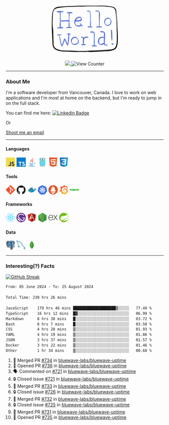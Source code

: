 <div align="center">
    <img src="./img/hello_world.webp" height="200px" width="">
    <div>
        <a href="https://www.linkedin.com/in/ajhollid">
            <img src="https://img.shields.io/badge/LinkedIn-blue"/>
        </a>
        <img src="https://komarev.com/ghpvc/?username=ajhollid&color=yellow" alt="View Counter">
    </div>
</div>

---

### About Me

I'm a software developer from Vancouver, Canada. I love to work on web applications and I'm most at home on the backend, but I'm ready to jump in on the full stack.

You can find me here: [![Linkedin Badge](https://img.shields.io/badge/-ajhollid-blue?style=flat&logo=Linkedin&logoColor=white)](https://www.linkedin.com/in/ajhollid)

Or

[Shoot me an email](mailto:ajhollid@gmail.com)

---

#### Languages

<div>
    <img src="./img/devicons/javascript-original.svg" width=30 height=30 alt="JavaScript">
    <img src="/img/devicons/typescript-original.svg" width=30 height=30 alt="TypeScript">
    <img src="./img/devicons/java-original.svg" width=30 height=30 alt="Java">
    <img src="./img/devicons/go-original.svg" width=30 height=30 alt="Golang">
    <img src="./img/devicons/html5-original.svg" width=30 height=30 alt="HTML 5">
    <img src="./img/devicons/css3-original.svg" width=30 height=30 alt="CSS 3">
</div>

#### Tools

<div>
    <img src="./img/devicons/git-original.svg" width=30 height=30 alt="Git">
    <img src="./img/devicons/github-original.svg" width=30 height=30 alt="Github">
    <img src="./img/devicons/docker-original.svg" width=30 
    height=30 alt="Docker">
    <img src="./img/devicons/kubernetes-original.svg" width=30 height=30 alt="K8">
    <img src="./img/devicons/prometheus-original.svg" width=30 height=30 alt="Prometheus">
    <img src="./img/devicons/grafana-original.svg" width=30 height=30 alt="Grafana">
    <img src="./img/devicons/nginx-original.svg" width=30 height=30 alt="Nginx">
</div>

#### Frameworks

<div>
    <img src="./img/devicons/react-original.svg" width=30 height=30 alt="React">
    <img src="./img/devicons/gatsby-original.svg" width=30 height=30 alt="Gatsby">
    <img src="./img/devicons/angularjs-original.svg" width=30 height=30 alt="AngularJS">
    <img src="./img/devicons/nodejs-original.svg" width=30 height=30 alt="NodeJS">
    <img src="./img/devicons/express-original.svg" width=30 height=30 alt="Express">
    <img src="./img/devicons/spring-original.svg" width=30 height=30 alt="Spring">
</div>

#### Data

<div>
    <img src="./img/devicons/postgresql-original.svg" width=30 height=30 alt="Postgresql">
    <img src="./img/devicons/mysql-original.svg" width=30 height=30 alt="Mysql">
    <img src="./img/devicons/mongodb-original.svg" width=30 height=30 alt="MongoDB">
</div>

---

### Interesting(?) Facts

[![GitHub Streak](http://github-readme-streak-stats.herokuapp.com?user=ajhollid)](https://git.io/streak-stats)

 <!--START_SECTION:waka-->

```txt
From: 05 June 2024 - To: 25 August 2024

Total Time: 230 hrs 26 mins

JavaScript    179 hrs 46 mins ███████████████████▒░░░░░   77.49 %
TypeScript    16 hrs 12 mins  █▓░░░░░░░░░░░░░░░░░░░░░░░   06.99 %
Markdown      8 hrs 38 mins   █░░░░░░░░░░░░░░░░░░░░░░░░   03.72 %
Bash          8 hrs 7 mins    █░░░░░░░░░░░░░░░░░░░░░░░░   03.50 %
CSS           4 hrs 28 mins   ▒░░░░░░░░░░░░░░░░░░░░░░░░   01.93 %
YAML          4 hrs 19 mins   ▒░░░░░░░░░░░░░░░░░░░░░░░░   01.86 %
JSON          3 hrs 37 mins   ▒░░░░░░░░░░░░░░░░░░░░░░░░   01.57 %
Docker        3 hrs 22 mins   ▒░░░░░░░░░░░░░░░░░░░░░░░░   01.46 %
Other         1 hr 34 mins    ▒░░░░░░░░░░░░░░░░░░░░░░░░   00.68 %
```

<!--END_SECTION:waka-->


<!--START_SECTION:activity-->
1. 🎉 Merged PR [#734](https://github.com/bluewave-labs/bluewave-uptime/pull/734) in [bluewave-labs/bluewave-uptime](https://github.com/bluewave-labs/bluewave-uptime)
2. 💪 Opened PR [#736](https://github.com/bluewave-labs/bluewave-uptime/pull/736) in [bluewave-labs/bluewave-uptime](https://github.com/bluewave-labs/bluewave-uptime)
3. 🗣 Commented on [#721](https://github.com/bluewave-labs/bluewave-uptime/issues/721#issuecomment-2313604236) in [bluewave-labs/bluewave-uptime](https://github.com/bluewave-labs/bluewave-uptime)
4. 🔒 Closed issue [#721](https://github.com/bluewave-labs/bluewave-uptime/issues/721) in [bluewave-labs/bluewave-uptime](https://github.com/bluewave-labs/bluewave-uptime)
5. 🎉 Merged PR [#733](https://github.com/bluewave-labs/bluewave-uptime/pull/733) in [bluewave-labs/bluewave-uptime](https://github.com/bluewave-labs/bluewave-uptime)
6. 🔒 Closed issue [#726](https://github.com/bluewave-labs/bluewave-uptime/issues/726) in [bluewave-labs/bluewave-uptime](https://github.com/bluewave-labs/bluewave-uptime)
7. 🎉 Merged PR [#732](https://github.com/bluewave-labs/bluewave-uptime/pull/732) in [bluewave-labs/bluewave-uptime](https://github.com/bluewave-labs/bluewave-uptime)
8. 🔒 Closed issue [#725](https://github.com/bluewave-labs/bluewave-uptime/issues/725) in [bluewave-labs/bluewave-uptime](https://github.com/bluewave-labs/bluewave-uptime)
9. 🎉 Merged PR [#731](https://github.com/bluewave-labs/bluewave-uptime/pull/731) in [bluewave-labs/bluewave-uptime](https://github.com/bluewave-labs/bluewave-uptime)
10. 💪 Opened PR [#735](https://github.com/bluewave-labs/bluewave-uptime/pull/735) in [bluewave-labs/bluewave-uptime](https://github.com/bluewave-labs/bluewave-uptime)
<!--END_SECTION:activity-->
